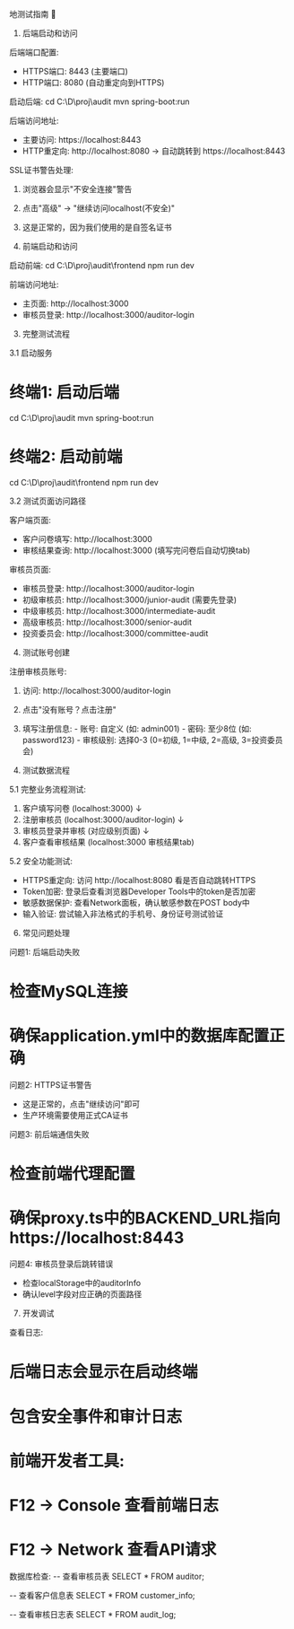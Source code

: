 地测试指南 🚀

  1. 后端启动和访问

  后端端口配置:
  - HTTPS端口: 8443 (主要端口)
  - HTTP端口: 8080 (自动重定向到HTTPS)

  启动后端:
  cd C:\D\proj\audit
  mvn spring-boot:run

  后端访问地址:
  - 主要访问: https://localhost:8443
  - HTTP重定向: http://localhost:8080 → 自动跳转到 https://localhost:8443

  SSL证书警告处理:
  1. 浏览器会显示"不安全连接"警告
  2. 点击"高级" → "继续访问localhost(不安全)"
  3. 这是正常的，因为我们使用的是自签名证书

  2. 前端启动和访问

  启动前端:
  cd C:\D\proj\audit\frontend
  npm run dev

  前端访问地址:
  - 主页面: http://localhost:3000
  - 审核员登录: http://localhost:3000/auditor-login

  3. 完整测试流程

  3.1 启动服务

  # 终端1: 启动后端
  cd C:\D\proj\audit
  mvn spring-boot:run

  # 终端2: 启动前端
  cd C:\D\proj\audit\frontend
  npm run dev

  3.2 测试页面访问路径

  客户端页面:
  - 客户问卷填写: http://localhost:3000
  - 审核结果查询: http://localhost:3000 (填写完问卷后自动切换tab)

  审核员页面:
  - 审核员登录: http://localhost:3000/auditor-login
  - 初级审核员: http://localhost:3000/junior-audit (需要先登录)
  - 中级审核员: http://localhost:3000/intermediate-audit
  - 高级审核员: http://localhost:3000/senior-audit
  - 投资委员会: http://localhost:3000/committee-audit

  4. 测试账号创建

  注册审核员账号:
  1. 访问: http://localhost:3000/auditor-login
  2. 点击"没有账号？点击注册"
  3. 填写注册信息:
    - 账号: 自定义 (如: admin001)
    - 密码: 至少8位 (如: password123)
    - 审核级别: 选择0-3 (0=初级, 1=中级, 2=高级, 3=投资委员会)

  5. 测试数据流程

  5.1 完整业务流程测试:

  1. 客户填写问卷 (localhost:3000)
     ↓
  2. 注册审核员 (localhost:3000/auditor-login)
     ↓
  3. 审核员登录并审核 (对应级别页面)
     ↓
  4. 客户查看审核结果 (localhost:3000 审核结果tab)

  5.2 安全功能测试:

  - HTTPS重定向: 访问 http://localhost:8080 看是否自动跳转HTTPS
  - Token加密: 登录后查看浏览器Developer Tools中的token是否加密
  - 敏感数据保护: 查看Network面板，确认敏感参数在POST body中
  - 输入验证: 尝试输入非法格式的手机号、身份证号测试验证

  6. 常见问题处理

  问题1: 后端启动失败
  # 检查MySQL连接
  # 确保application.yml中的数据库配置正确

  问题2: HTTPS证书警告
  - 这是正常的，点击"继续访问"即可
  - 生产环境需要使用正式CA证书

  问题3: 前后端通信失败
  # 检查前端代理配置
  # 确保proxy.ts中的BACKEND_URL指向 https://localhost:8443

  问题4: 审核员登录后跳转错误
  - 检查localStorage中的auditorInfo
  - 确认level字段对应正确的页面路径

  7. 开发调试

  查看日志:
  # 后端日志会显示在启动终端
  # 包含安全事件和审计日志

  # 前端开发者工具:
  # F12 → Console 查看前端日志
  # F12 → Network 查看API请求

  数据库检查:
  -- 查看审核员表
  SELECT * FROM auditor;

  -- 查看客户信息表
  SELECT * FROM customer_info;

  -- 查看审核日志表
  SELECT * FROM audit_log;